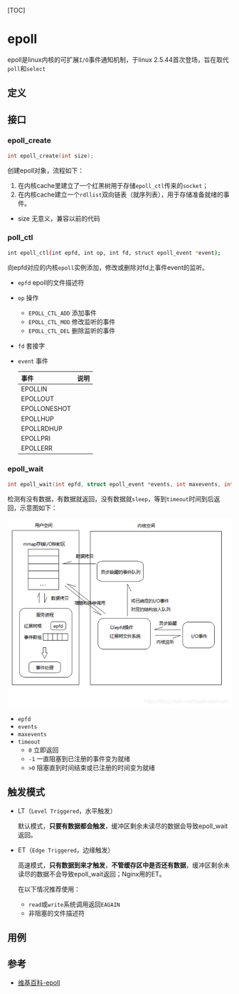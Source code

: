 [TOC]

# epoll

epoll是linux内核的可扩展`I/O`事件通知机制，于linux 2.5.44首次登场，旨在取代`poll`和`select`



## 定义



## 接口

### epoll_create

```c++
int epoll_create(int size);
```

创建epoll对象，流程如下：

1. 在内核cache里建立了一个红黑树用于存储`epoll_ctl`传来的`socket`；
2. 在内核cache建立一个`rdllist`双向链表（就序列表），用于存储准备就绪的事件。

- size 无意义，兼容以前的代码

### poll_ctl

```sh
int epoll_ctl(int epfd, int op, int fd, struct epoll_event *event);
```

向epfd对应的内核`epoll`实例添加，修改或删除对fd上事件event的监听。

- `epfd` epoll的文件描述符

- `op` 操作

  - `EPOLL_CTL_ADD` 添加事件
  - `EPOLL_CTL_MOD` 修改监听的事件
  - `EPOLL_CTL_DEL` 删除监听的事件

- `fd` 套接字

- `event` 事件

  | 事件         | 说明 |
  | ------------ | ---- |
  | EPOLLIN      |      |
  | EPOLLOUT     |      |
  | EPOLLONESHOT |      |
  | EPOLLHUP     |      |
  | EPOLLRDHUP   |      |
  | EPOLLPRI     |      |
  | EPOLLERR     |      |

### epoll_wait

```c++
int epoll_wait(int epfd, struct epoll_event *events, int maxevents, int timeout);
```

检测有没有数据，有数据就返回，没有数据就`sleep`，等到`timeout`时间到后返回，示意图如下：

![epoll_wait](res/epoll_wait.png)

- `epfd`
- `events`
- `maxevents`
- `timeout`
  - `0`  立即返回
  - `-1` 一直阻塞到已注册的事件变为就绪
  - `>0` 阻塞直到时间结束或已注册的时间变为就绪



## 触发模式

- LT（`Level Triggered`，水平触发）

  默认模式，**只要有数据都会触发**，缓冲区剩余未读尽的数据会导致epoll_wait返回。

- ET（`Edge Triggered`，边缘触发）

  高速模式，**只有数据到来才触发**，**不管缓存区中是否还有数据**，缓冲区剩余未读尽的数据不会导致epoll_wait返回；Nginx用的ET。
  
  在以下情况推荐使用：
  
  - `read`或`write`系统调用返回`EAGAIN`
  - 非阻塞的文件描述符



## 用例



## 参考

- [维基百科-epoll](https://zh.wikipedia.org/wiki/Epoll)

